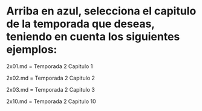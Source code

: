 # Arriba en azul, selecciona el capitulo de la temporada que deseas, teniendo en cuenta los siguientes ejemplos:
2x01.md = Temporada 2 Capitulo 1

2x02.md = Temporada 2 Capitulo 2

2x03.md = Temporada 2 Capitulo 3

2x10.md = Temporada 2 Capitulo 10
